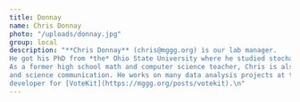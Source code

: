 ```yaml
---
title: Donnay
name: Chris Donnay
photo: "/uploads/donnay.jpg"
group: local
description: "**Chris Donnay** (chris@mggg.org) is our lab manager. 
He got his PhD from *the* Ohio State University where he studied stochastic topology, redistricting, and computational social choice. 
As a former high school math and computer science teacher, Chris is also passionate about pedagogy 
and science communication. He works on many data analysis projects at the lab and is the principal
developer for [VoteKit](https://mggg.org/posts/votekit).\n"
---
```

